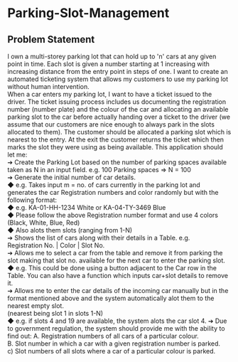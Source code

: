 # Parking-Slot-Management
## Problem Statement
I own a multi-storey parking lot that can hold up to 'n' cars at any given point in time. Each slot is
given a number starting at 1 increasing with increasing distance from the entry point in steps of
one. I want to create an automated ticketing system that allows my customers to use my parking
lot without human intervention.
<br/>
When a car enters my parking lot, I want to have a ticket issued to the driver. The ticket issuing
process includes us documenting the registration number (number plate) and the colour of the
car and allocating an available parking slot to the car before actually handing over a ticket to the
driver (we assume that our customers are nice enough to always park in the slots allocated to
them). The customer should be allocated a parking slot which is nearest to the entry. At the exit
the customer returns the ticket which then marks the slot they were using as being available.
This application should let me:
<br/>
➔ Create the Parking Lot based on the number of parking spaces available taken as N in an
input field. e.g. 100 Parking spaces => N = 100
<br/>
➔ Generate the initial number of car details.<br/>
◆ e.g. Takes input m = no. of cars currently in the parking lot and generates the
car Registration numbers and color randomly but with the following format:<br/>
◆ e.g. KA-01-HH-1234 White or KA-04-TY-3469 Blue<br/>
◆ Please follow the above Registration number format and use 4 colors (Black,
White, Blue, Red)<br/>
◆ Also alots them slots (ranging from 1-N)<br/>
➔ Shows the list of cars along with their details in a Table. e.g.<br/>
Registration No. | Color | Slot No.<br/>
➔ Allows me to select a car from the table and remove it from parking the slot making that
slot no. available for the next car to enter the parking slot.<br/>
◆ e.g. This could be done using a button adjacent to the Car row in the Table. You can
also have a function which inputs car+slot details to remove it.<br/>
➔ Allows me to enter the car details of the incoming car manually but in the format
mentioned above and the system automatically alot them to the nearest empty slot.<br/>
(nearest being slot 1 in slots 1-N)<br/>
◆ e.g. if slots 4 and 19 are available, the system alots the car slot 4.
➔ Due to government regulation, the system should provide me with the ability to find out:
A. Registration numbers of all cars of a particular colour.<br/>
B. Slot number in which a car with a given registration number is parked.<br/> c) Slot
numbers of all slots where a car of a particular colour is parked.<br/>
